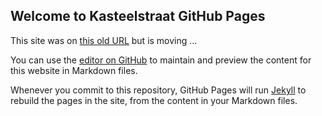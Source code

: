 ## Welcome to Kasteelstraat GitHub Pages

This site was on [this old URL](http://users.telenet.be/stefaan.janssens/Kasteelstraat/) but is moving ...

You can use the [editor on GitHub](https://github.com/StefkeJ/StefkeJ.github.io/edit/main/README.md) to maintain and preview the content for this website in Markdown files.

Whenever you commit to this repository, GitHub Pages will run [Jekyll](https://jekyllrb.com/) to rebuild the pages in the site, from the content in your Markdown files.

